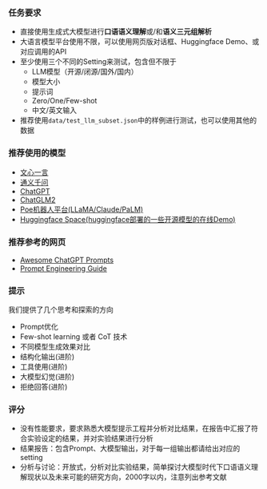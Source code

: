 ### 任务要求
- 直接使用生成式大模型进行**口语语义理解**或/和**语义三元组解析**
- 大语言模型平台使用不限，可以使用网页版对话框、Huggingface Demo、或对应调用的API
- 至少使用三个不同的Setting来测试，包含但不限于
  - LLM模型（开源/闭源/国外/国内）
  - 模型大小
  - 提示词
  - Zero/One/Few-shot
  - 中文/英文输入
- 推荐使用`data/test_llm_subset.json`中的样例进行测试，也可以使用其他的数据

### 推荐使用的模型
+ [文心一言](https://yiyan.baidu.com/)
+ [通义千问](https://qianwen.aliyun.com/)
+ [ChatGPT](https://chat.openai.com/)
+ [ChatGLM2](https://chatglm.cn/)
+ [Poe机器人平台(LLaMA/Claude/PaLM)](https://poe.com/)
+ [Huggingface Space(huggingface部署的一些开源模型的在线Demo)](https://huggingface.co/spaces)

### 推荐参考的网页
+ [Awesome ChatGPT Prompts](https://github.com/f/awesome-chatgpt-prompts)
+ [Prompt Engineering Guide](https://github.com/dair-ai/Prompt-Engineering-Guide)

### 提示
我们提供了几个思考和探索的方向
- Prompt优化
- Few-shot learning 或者 CoT 技术
- 不同模型生成效果对比
- 结构化输出(进阶)
- 工具使用(进阶)
- 大模型幻觉(进阶)
- 拒绝回答(进阶)

### 评分
- 没有性能要求，要求熟悉大模型提示工程并分析对比结果，在报告中汇报了符合实验设定的结果，并对实验结果进行分析
- 结果报告：包含Prompt、大模型输出，对于每一组输出都请给出对应的setting
- 分析与讨论：开放式，分析对比实验结果，简单探讨大模型时代下口语语义理解现状以及未来可能的研究方向，2000字以内，注意列出参考文献
